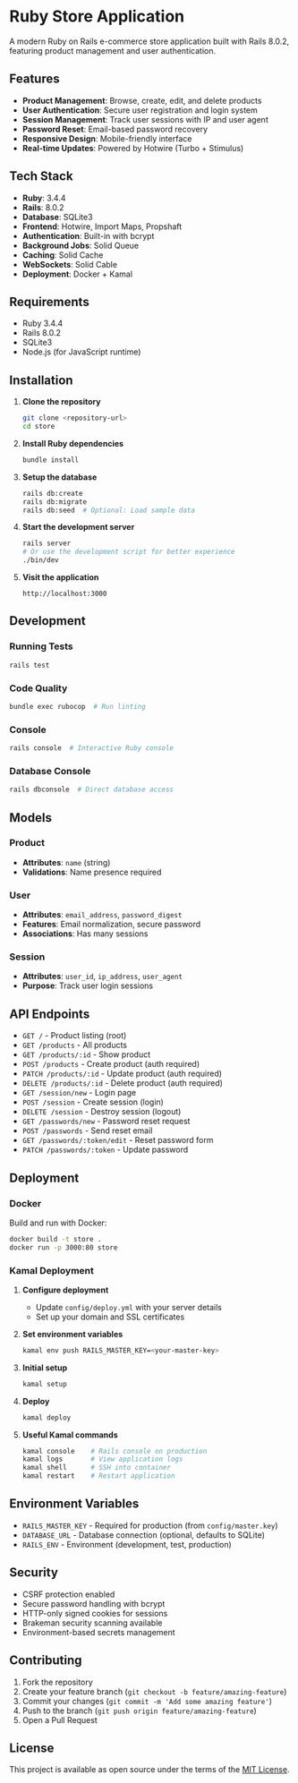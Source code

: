 # Ruby Store Application

A modern Ruby on Rails e-commerce store application built with Rails 8.0.2, featuring product management and user authentication.

## Features

- **Product Management**: Browse, create, edit, and delete products
- **User Authentication**: Secure user registration and login system
- **Session Management**: Track user sessions with IP and user agent
- **Password Reset**: Email-based password recovery
- **Responsive Design**: Mobile-friendly interface
- **Real-time Updates**: Powered by Hotwire (Turbo + Stimulus)

## Tech Stack

- **Ruby**: 3.4.4
- **Rails**: 8.0.2
- **Database**: SQLite3
- **Frontend**: Hotwire, Import Maps, Propshaft
- **Authentication**: Built-in with bcrypt
- **Background Jobs**: Solid Queue
- **Caching**: Solid Cache
- **WebSockets**: Solid Cable
- **Deployment**: Docker + Kamal

## Requirements

- Ruby 3.4.4
- Rails 8.0.2
- SQLite3
- Node.js (for JavaScript runtime)

## Installation

1. **Clone the repository**
   ```bash
   git clone <repository-url>
   cd store
   ```

2. **Install Ruby dependencies**
   ```bash
   bundle install
   ```

3. **Setup the database**
   ```bash
   rails db:create
   rails db:migrate
   rails db:seed  # Optional: Load sample data
   ```

4. **Start the development server**
   ```bash
   rails server
   # Or use the development script for better experience
   ./bin/dev
   ```

5. **Visit the application**
   ```
   http://localhost:3000
   ```

## Development

### Running Tests
```bash
rails test
```

### Code Quality
```bash
bundle exec rubocop  # Run linting
```

### Console
```bash
rails console  # Interactive Ruby console
```

### Database Console
```bash
rails dbconsole  # Direct database access
```

## Models

### Product
- **Attributes**: `name` (string)
- **Validations**: Name presence required

### User
- **Attributes**: `email_address`, `password_digest`
- **Features**: Email normalization, secure password
- **Associations**: Has many sessions

### Session
- **Attributes**: `user_id`, `ip_address`, `user_agent`
- **Purpose**: Track user login sessions

## API Endpoints

- `GET /` - Product listing (root)
- `GET /products` - All products
- `GET /products/:id` - Show product
- `POST /products` - Create product (auth required)
- `PATCH /products/:id` - Update product (auth required)
- `DELETE /products/:id` - Delete product (auth required)
- `GET /session/new` - Login page
- `POST /session` - Create session (login)
- `DELETE /session` - Destroy session (logout)
- `GET /passwords/new` - Password reset request
- `POST /passwords` - Send reset email
- `GET /passwords/:token/edit` - Reset password form
- `PATCH /passwords/:token` - Update password

## Deployment

### Docker

Build and run with Docker:
```bash
docker build -t store .
docker run -p 3000:80 store
```

### Kamal Deployment

1. **Configure deployment**
   - Update `config/deploy.yml` with your server details
   - Set up your domain and SSL certificates

2. **Set environment variables**
   ```bash
   kamal env push RAILS_MASTER_KEY=<your-master-key>
   ```

3. **Initial setup**
   ```bash
   kamal setup
   ```

4. **Deploy**
   ```bash
   kamal deploy
   ```

5. **Useful Kamal commands**
   ```bash
   kamal console    # Rails console on production
   kamal logs       # View application logs
   kamal shell      # SSH into container
   kamal restart    # Restart application
   ```

## Environment Variables

- `RAILS_MASTER_KEY` - Required for production (from `config/master.key`)
- `DATABASE_URL` - Database connection (optional, defaults to SQLite)
- `RAILS_ENV` - Environment (development, test, production)

## Security

- CSRF protection enabled
- Secure password handling with bcrypt
- HTTP-only signed cookies for sessions
- Brakeman security scanning available
- Environment-based secrets management

## Contributing

1. Fork the repository
2. Create your feature branch (`git checkout -b feature/amazing-feature`)
3. Commit your changes (`git commit -m 'Add some amazing feature'`)
4. Push to the branch (`git push origin feature/amazing-feature`)
5. Open a Pull Request

## License

This project is available as open source under the terms of the [MIT License](https://opensource.org/licenses/MIT).
